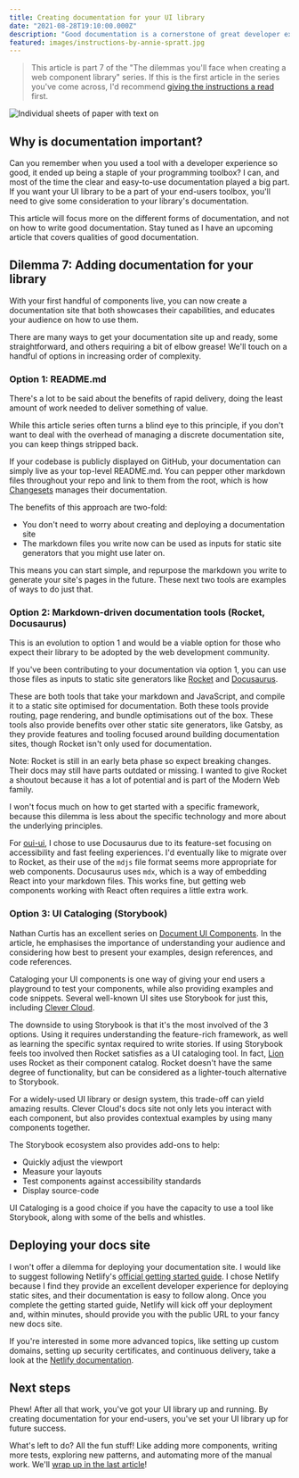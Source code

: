 ```yaml
---
title: Creating documentation for your UI library
date: "2021-08-28T19:10:00.000Z"
description: "Good documentation is a cornerstone of great developer experience, and great developer experience will encourage developers to stick with your library. This article offers different documentation options (from the very simple, to the more involved) to help you get your library well-documented and set up for success."
featured: images/instructions-by-annie-spratt.jpg
---
```


> This article is part 7 of the "The dilemmas you'll face when creating a web component library" series. If this is the first article in the series you've come across, I'd recommend [giving the instructions a read](/000-the-dilemmas-you'll-face-when-creating-a-web-component-library) first.

![Individual sheets of paper with text on](images/instructions-by-annie-spratt.jpg "Photo by [Annie Spratt](https://unsplash.com/@anniespratt?utm_source=unsplash&utm_medium=referral&utm_content=creditCopyText)")

## Why is documentation important?

Can you remember when you used a tool with a developer experience so good, it ended up being a staple of your programming toolbox? I can, and most of the time the clear and easy-to-use documentation played a big part. If you want your UI library to be a part of your end-users toolbox, you'll need to give some consideration to your library's documentation.

This article will focus more on the different forms of documentation, and not on how to write good documentation. Stay tuned as I have an upcoming article that covers qualities of good documentation.

## Dilemma 7: Adding documentation for your library

With your first handful of components live, you can now create a documentation site that both showcases their capabilities, and educates your audience on how to use them.

There are many ways to get your documentation site up and ready, some straightforward, and others requiring a bit of elbow grease! We'll touch on a handful of options in increasing order of complexity.

### Option 1: README.md

There's a lot to be said about the benefits of rapid delivery, doing the least amount of work needed to deliver something of value.

While this article series often turns a blind eye to this principle, if you don't want to deal with the overhead of managing a discrete documentation site, you can keep things stripped back.

If your codebase is publicly displayed on GitHub, your documentation can simply live as your top-level README.md. You can pepper other markdown files throughout your repo and link to them from the root, which is how [Changesets](https://github.com/atlassian/changesets) manages their documentation.

The benefits of this approach are two-fold:

- You don't need to worry about creating and deploying a documentation site
- The markdown files you write now can be used as inputs for static site generators that you might use later on.

This means you can start simple, and repurpose the markdown you write to generate your site's pages in the future. These next two tools are examples of ways to do just that.

### Option 2: Markdown-driven documentation tools (Rocket, Docusaurus)

This is an evolution to option 1 and would be a viable option for those who expect their library to be adopted by the web development community.

If you've been contributing to your documentation via option 1, you can use those files as inputs to static site generators like [Rocket](https://rocket.modern-web.dev/guides/) and [Docusaurus](https://docusaurus.io/).

These are both tools that take your markdown and JavaScript, and compile it to a static site optimised for documentation. Both these tools provide routing, page rendering, and bundle optimisations out of the box. These tools also provide benefits over other static site generators, like Gatsby, as they provide features and tooling focused around building documentation sites, though Rocket isn't only used for documentation.

Note: Rocket is still in an early beta phase so expect breaking changes. Their docs may still have parts outdated or missing. I wanted to give Rocket a shoutout because it has a lot of potential and is part of the Modern Web family.

I won't focus much on how to get started with a specific framework, because this dilemma is less about the specific technology and more about the underlying principles.

For [oui-ui](https://oui-ui.netlify.app/), I chose to use Docusaurus due to its feature-set focusing on accessibility and fast feeling experiences. I'd eventually like to migrate over to Rocket, as their use of the `mdjs` file format seems more appropriate for web components. Docusaurus uses `mdx`, which is a way of embedding React into your markdown files. This works fine, but getting web components working with React often requires a little extra work.

### Option 3: UI Cataloging (Storybook)

Nathan Curtis has an excellent series on [Document UI Components](https://medium.com/eightshapes-llc/documenting-components-9fe59b80c015). In the article, he emphasises the importance of understanding your audience and considering how best to present your examples, design references, and code references.

Cataloging your UI components is one way of giving your end users a playground to test your components, while also providing examples and code snippets. Several well-known UI sites use Storybook for just this, including [Clever Cloud](https://www.clever-cloud.com/doc/clever-components/).

The downside to using Storybook is that it's the most involved of the 3 options. Using it requires understanding the feature-rich framework, as well as learning the specific syntax required to write stories. If using Storybook feels too involved then Rocket satisfies as a UI cataloging tool. In fact, [Lion](https://lion-web.netlify.app/components/) uses Rocket as their component catalog. Rocket doesn't have the same degree of functionality, but can be considered as a lighter-touch alternative to Storybook. 

For a widely-used UI library or design system, this trade-off can yield amazing results. Clever Cloud's docs site not only lets you interact with each component, but also provides contextual examples by using many components together.

The Storybook ecosystem also provides add-ons to help:

- Quickly adjust the viewport
- Measure your layouts
- Test components against accessibility standards
- Display source-code

UI Cataloging is a good choice if you have the capacity to use a tool like Storybook, along with some of the bells and whistles.

## Deploying your docs site

I won't offer a dilemma for deploying your documentation site. I would like to suggest following Netlify's [official getting started guide](https://www.netlify.com/blog/2016/09/29/a-step-by-step-guide-deploying-on-netlify/). I chose Netlify because I find they provide an excellent developer experience for deploying static sites, and their documentation is easy to follow along. Once you complete the getting started guide, Netlify will kick off your deployment and, within minutes, should provide you with the public URL to your fancy new docs site.

If you're interested in some more advanced topics, like setting up custom domains, setting up security certificates, and continuous delivery, take a look at the [Netlify documentation](https://docs.netlify.com/).

## Next steps

Phew! After all that work, you've got your UI library up and running. By creating documentation for your end-users, you've set your UI library up for future success.

What's left to do? All the fun stuff! Like adding more components, writing more tests, exploring new patterns, and automating more of the manual work. We'll [wrap up in the last article](./008-conclusion-the-dilemmas-you'll-face-when-creating-a-web-component-library)!
